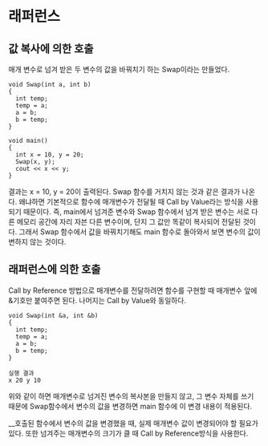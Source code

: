 래퍼런스
========

## 값 복사에 의한 호출
매개 변수로 넘겨 받은 두 변수의 값을 바꿔치기 하는 Swap이라는 만들었다.

```
void Swap(int a, int b)
{
  int temp;
  temp = a;
  a = b;
  b = temp;
}

void main()
{
  int x = 10, y = 20;
  Swap(x, y);
  cout << x << y;
}
```
결과는 x = 10, y = 20이 출력된다. Swap 함수를 거치지 않는 것과 같은 결과가 나온다. 왜냐하면 기본적으로 함수에 매개변수가 전달될 때 Call by Value라는 방식을 사용되기 때문이다. 즉, main에서 넘겨준 변수와 Swap 함수에서 넘겨 받은 변수는 서로 다른 메모리 공간에 자리 자븐 다른 변수이며, 단지 그 값만 똑같이 복사되어 전달된 것이다. 그래서 Swap 함수에서 값을 바꿔치기해도 main 함수로 돌아와서 보면 변수의 값이 변하지 않는 것이다.

## 래퍼런스에 의한 호출
Call by Reference 방법으로 매개변수를 전달하려면 함수를 구현할 때 매개변수 앞에 &기호만 붙여주면 된다. 나머지는 Call by Value와 동일하다.
```
void Swap(int &a, int &b)
{
  int temp;
  temp = a;
  a = b;
  b = temp;
}

실행 결과
x 20 y 10
```
위와 같이 하면 매개변수로 넘겨진 변수의 복사본을 만들지 않고, 그 변수 자체를 쓰기 때문에 Swap함수에서 변수의 값을 변경하면 main 함수에 이 변경 내용이 적용된다.

__호출된 함수에서 변수의 값을 변경했을 때, 실제 매개변수 값이 변경되어야 할 필요가 있다. 또한 넘겨주는 매개변수의 크기가 클 때 Call by Reference방식을 사용한다.
 

